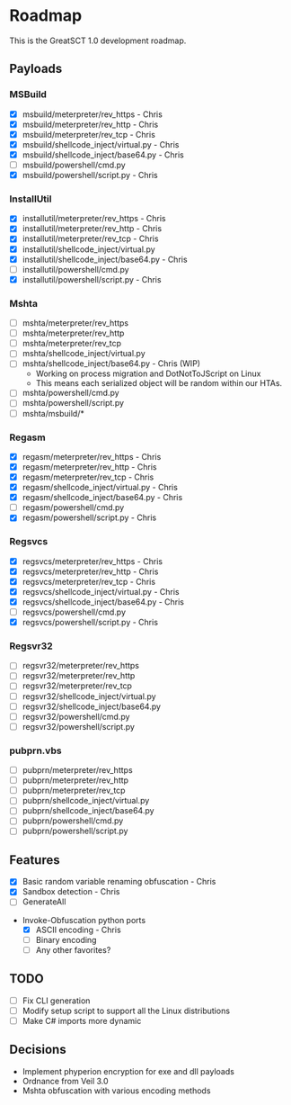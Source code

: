 # Roadmap
This is the GreatSCT 1.0 development roadmap.

## Payloads

### MSBuild
- [x] msbuild/meterpreter/rev_https - Chris
- [x] msbuild/meterpreter/rev_http - Chris
- [x] msbuild/meterpreter/rev_tcp - Chris
- [x] msbuild/shellcode_inject/virtual.py - Chris
- [x] msbuild/shellcode_inject/base64.py - Chris
- [ ] msbuild/powershell/cmd.py
- [x] msbuild/powershell/script.py - Chris

### InstallUtil
- [x] installutil/meterpreter/rev_https - Chris
- [x] installutil/meterpreter/rev_http - Chris
- [x] installutil/meterpreter/rev_tcp - Chris
- [x] installutil/shellcode_inject/virtual.py
- [x] installutil/shellcode_inject/base64.py - Chris
- [ ] installutil/powershell/cmd.py
- [x] installutil/powershell/script.py - Chris

### Mshta
- [ ] mshta/meterpreter/rev_https
- [ ] mshta/meterpreter/rev_http
- [ ] mshta/meterpreter/rev_tcp
- [ ] mshta/shellcode_inject/virtual.py
- [ ] mshta/shellcode_inject/base64.py - Chris (WIP)
    - Working on process migration and DotNotToJScript on Linux
    - This means each serialized object will be random within our HTAs.
- [ ] mshta/powershell/cmd.py
- [ ] mshta/powershell/script.py
- [ ] mshta/msbuild/*

### Regasm
- [x] regasm/meterpreter/rev_https - Chris
- [x] regasm/meterpreter/rev_http - Chris
- [x] regasm/meterpreter/rev_tcp - Chris
- [x] regasm/shellcode_inject/virtual.py - Chris
- [x] regasm/shellcode_inject/base64.py - Chris
- [ ] regasm/powershell/cmd.py
- [x] regasm/powershell/script.py - Chris

### Regsvcs
- [x] regsvcs/meterpreter/rev_https - Chris
- [x] regsvcs/meterpreter/rev_http - Chris
- [x] regsvcs/meterpreter/rev_tcp - Chris
- [x] regsvcs/shellcode_inject/virtual.py - Chris
- [x] regsvcs/shellcode_inject/base64.py - Chris
- [ ] regsvcs/powershell/cmd.py
- [x] regsvcs/powershell/script.py - Chris

### Regsvr32
- [ ] regsvr32/meterpreter/rev_https
- [ ] regsvr32/meterpreter/rev_http
- [ ] regsvr32/meterpreter/rev_tcp
- [ ] regsvr32/shellcode_inject/virtual.py
- [ ] regsvr32/shellcode_inject/base64.py
- [ ] regsvr32/powershell/cmd.py
- [ ] regsvr32/powershell/script.py

###  pubprn.vbs
- [ ] pubprn/meterpreter/rev_https
- [ ] pubprn/meterpreter/rev_http
- [ ] pubprn/meterpreter/rev_tcp
- [ ] pubprn/shellcode_inject/virtual.py
- [ ] pubprn/shellcode_inject/base64.py
- [ ] pubprn/powershell/cmd.py
- [ ] pubprn/powershell/script.py

## Features

- [x] Basic random variable renaming obfuscation - Chris
- [x] Sandbox detection - Chris
- [ ] GenerateAll
- Invoke-Obfuscation python ports
    + [x] ASCII encoding - Chris
    + [ ] Binary encoding
    + [ ] Any other favorites?

## TODO
- [ ] Fix CLI generation
- [ ] Modify setup script to support all the Linux distributions
- [ ] Make C# imports more dynamic

## Decisions
- Implement phyperion encryption for exe and dll payloads
- Ordnance from Veil 3.0
- Mshta obfuscation with various encoding methods
